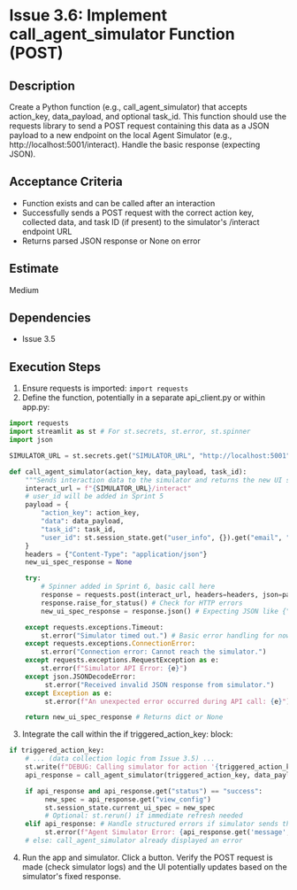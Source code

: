 # Issue 3.6: Implement call_agent_simulator Function (POST)

## Description
Create a Python function (e.g., call_agent_simulator) that accepts action_key, data_payload, and optional task_id. This function should use the requests library to send a POST request containing this data as a JSON payload to a new endpoint on the local Agent Simulator (e.g., http://localhost:5001/interact). Handle the basic response (expecting JSON).

## Acceptance Criteria
- Function exists and can be called after an interaction
- Successfully sends a POST request with the correct action key, collected data, and task ID (if present) to the simulator's /interact endpoint URL
- Returns parsed JSON response or None on error

## Estimate
Medium

## Dependencies
- Issue 3.5

## Execution Steps
1. Ensure requests is imported: `import requests`
2. Define the function, potentially in a separate api_client.py or within app.py:
```python
import requests
import streamlit as st # For st.secrets, st.error, st.spinner
import json

SIMULATOR_URL = st.secrets.get("SIMULATOR_URL", "http://localhost:5001") # Example: Get URL from secrets or default

def call_agent_simulator(action_key, data_payload, task_id):
    """Sends interaction data to the simulator and returns the new UI spec."""
    interact_url = f"{SIMULATOR_URL}/interact"
    # user_id will be added in Sprint 5
    payload = {
        "action_key": action_key,
        "data": data_payload,
        "task_id": task_id,
        "user_id": st.session_state.get("user_info", {}).get("email", "anonymous_poc_user") # Placeholder user
    }
    headers = {"Content-Type": "application/json"}
    new_ui_spec_response = None

    try:
        # Spinner added in Sprint 6, basic call here
        response = requests.post(interact_url, headers=headers, json=payload, timeout=10)
        response.raise_for_status() # Check for HTTP errors
        new_ui_spec_response = response.json() # Expecting JSON like {"status": "success", "view_config": [...]}

    except requests.exceptions.Timeout:
        st.error("Simulator timed out.") # Basic error handling for now
    except requests.exceptions.ConnectionError:
        st.error("Connection error: Cannot reach the simulator.")
    except requests.exceptions.RequestException as e:
        st.error(f"Simulator API Error: {e}")
    except json.JSONDecodeError:
         st.error("Received invalid JSON response from simulator.")
    except Exception as e:
         st.error(f"An unexpected error occurred during API call: {e}")

    return new_ui_spec_response # Returns dict or None
```

3. Integrate the call within the if triggered_action_key: block:
```python
if triggered_action_key:
    # ... (data collection logic from Issue 3.5) ...
    st.write(f"DEBUG: Calling simulator for action '{triggered_action_key}'")
    api_response = call_agent_simulator(triggered_action_key, data_payload, st.session_state.get("task_id"))

    if api_response and api_response.get("status") == "success":
         new_spec = api_response.get("view_config")
         st.session_state.current_ui_spec = new_spec
         # Optional: st.rerun() if immediate refresh needed
    elif api_response: # Handle structured errors if simulator sends them
         st.error(f"Agent Simulator Error: {api_response.get('message', 'Unknown error')}")
    # else: call_agent_simulator already displayed an error
```

4. Run the app and simulator. Click a button. Verify the POST request is made (check simulator logs) and the UI potentially updates based on the simulator's fixed response.
